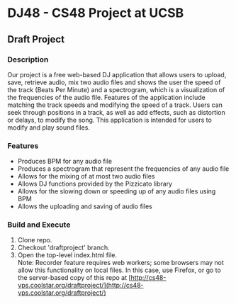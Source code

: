 # DJ48 - CS48 Project at UCSB

## Draft Project

### Description
Our project is a free web-based DJ application that allows users to upload, save, retrieve audio, mix two audio files and shows the user the speed of the track (Beats Per Minute) and a spectrogram, which is a visualization of the frequencies of the audio file. Features of the application include matching the track speeds and modifying the speed of a track. Users can seek through positions in a track, as well as add effects, such as distortion or delays, to modify the song. This application is intended for users to modify and play sound files.

### Features
* Produces BPM for any audio file
* Produces a spectrogram that represent the frequencies of any audio file
* Allows for the mixing of at most two audio files
* Allows DJ functions provided by the Pizzicato library
* Allows for the slowing down or speeding up of any audio files using BPM
* Allows the uploading and saving of audio files

### Build and Execute
1. Clone repo.
2. Checkout 'draftproject' branch.
3. Open the top-level index.html file.  
   Note: Recorder feature requires web workers; some browsers may not allow this functionality on local files.
   In this case, use Firefox, or go to the server-based copy of this repo at [http://cs48-vps.coolstar.org/draftproject/](http://cs48-vps.coolstar.org/draftproject/)
